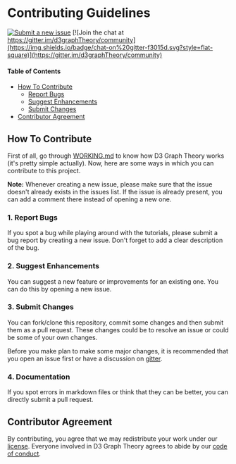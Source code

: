# Contributing Guidelines

[![Submit a new issue](https://img.shields.io/badge/add-new%20issue-269f42.svg?style=flat-square)](https://github.com/mrpandey/d3graphTheory/issues/new)
[![Join the chat at https://gitter.im/d3graphTheory/community](https://img.shields.io/badge/chat-on%20gitter-f3015d.svg?style=flat-square)](https://gitter.im/d3graphTheory/community)

#### Table of Contents

- [How To Contribute](#how-to-contribute)
  * [Report Bugs](#report-bugs)
  * [Suggest Enhancements](#suggest-enhancements)
  * [Submit Changes](#submit-changes)
- [Contributor Agreement](#contributor-agreement)

## How To Contribute

First of all, go through [WORKING.md](https://github.com/mrpandey/d3graphTheory/blob/master/WORKING.md) to know how D3 Graph Theory works (it's pretty simple actually). Now, here are some ways in which you can contribute to this project.

**Note:** Whenever creating a new issue, please make sure that the issue doesn't already exists in the issues list. If the issue is already present, you can add a comment there instead of opening a new one.

### 1. Report Bugs

If you spot a bug while playing around with the tutorials, please submit a bug report by creating a new issue. Don't forget to add a clear description of the bug.

### 2. Suggest Enhancements

You can suggest a new feature or improvements for an existing one. You can do this by opening a new issue.

### 3. Submit Changes

You can fork/clone this repository, commit some changes and then submit them as a pull request. These changes could be to resolve an issue or could be some of your own changes.

Before you make plan to make some major changes, it is recommended that you open an issue first or have a discussion on [gitter](https://gitter.im/d3graphTheory/community).

### 4. Documentation

If you spot errors in markdown files or think that they can be better, you can directly submit a pull request.

## Contributor Agreement

By contributing, you agree that we may redistribute your work under our [license](https://github.com/mrpandey/d3graphTheory/blob/master/LICENSE). Everyone involved in D3 Graph Theory agrees to abide by our [code of conduct](https://github.com/mrpandey/d3graphTheory/blob/master/CODE_OF_CONDUCT.md).